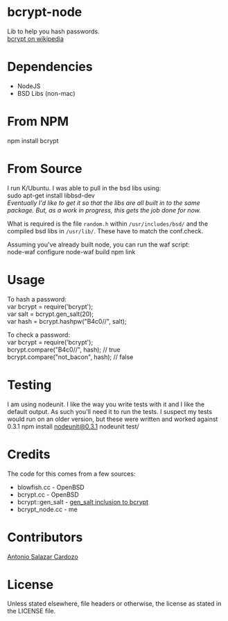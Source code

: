 bcrypt-node
=============

Lib to help you hash passwords.  
[bcrypt on wikipedia][bcryptwiki]


Dependencies
=============

* NodeJS
* BSD Libs (non-mac)


From NPM
============

npm install bcrypt


From Source
============

I run K/Ubuntu. I was able to pull in the bsd libs using:  
    sudo apt-get install libbsd-dev  
_Eventually I'd like to get it so that the libs are all built in to the same package. But, as a work in progress, this gets the job done for now._

What is required is the file `random.h` within `/usr/includes/bsd/` and the compiled bsd libs in `/usr/lib/`. These have to match the conf.check.

Assuming you've already built node, you can run the waf script:  
    node-waf configure
    node-waf build
    npm link

Usage
============

To hash a password:  
    var bcrypt = require('bcrypt');  
    var salt = bcrypt.gen_salt(20);  
    var hash = bcrypt.hashpw("B4c0/\/", salt);

To check a password:  
    var bcrypt = require('bcrypt');  
    bcrypt.compare("B4c0/\/", hash); // true    
    bcrypt.compare("not_bacon", hash); // false


Testing
============

I am using nodeunit. I like the way you write tests with it and I like the default output. As such you'll need it to run the tests. I suspect my tests would run on an older version, but these were written and worked against 0.3.1
   npm install nodeunit@0.3.1
   nodeunit test/

Credits
============

The code for this comes from a few sources:

* blowfish.cc - OpenBSD
* bcrypt.cc - OpenBSD
* bcrypt::gen_salt - [gen_salt inclusion to bcrypt][bcryptgs]
* bcrypt_node.cc - me

Contributors
============

[Antonio Salazar Cardozo][shadowfiend]

License
============

Unless stated elsewhere, file headers or otherwise, the license as stated in the LICENSE file.



[bcryptwiki]: http://en.wikipedia.org/wiki/Crypt_(Unix)#Blowfish-based_scheme  
[bcryptgs]: http://mail-index.netbsd.org/tech-crypto/2002/05/24/msg000204.html

[shadowfiend]:https://github.com/Shadowfiend